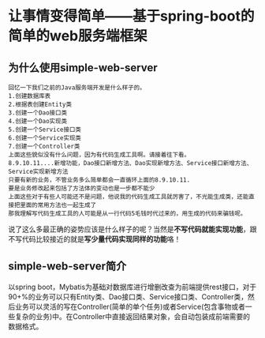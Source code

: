 # 让事情变得简单——基于spring-boot的简单的web服务端框架
## 为什么使用simple-web-server
	回忆一下我们之前的Java服务端开发是什么样子的。
	1.创建数据库表
	2.根据表创建Entity类
	3.创建一个Dao接口类
	4.创建一个Dao实现类
	5.创建一个Service接口类
	6.创建一个Service实现类
	7.创建一个Controller类
	上面这些貌似没有什么问题，因为有代码生成工具啊。请接着往下看。
	8.9.10.11....新增功能，Dao接口新增方法、Dao实现新增方法、Service接口新增方法、Service实现新增方法
	只要有新的业务，不管业务多么简单都会一直循环上面的8.9.10.11.
	要是业务修改起来包括了方法体的变动也是一步都不能少
	上面这些对于有些人可能还不是问题，他说我的代码生成工具就厉害了，不光能生成类，还能直接把里面的常用方法也一起生成了
	那我理解写代码生成工具的人可能是从一行代码5毛钱时代过来的，用生成的代码来骗钱呢。
说了这么多最正确的姿势应该是什么样子的呢？当然是**不写代码就能实现功能**，跟不写代码比较接近的就是**写少量代码实现同样的功能**咯！
## simple-web-server简介
以spring boot，Mybatis为基础对数据库进行增删改查为前端提供rest接口，对于90+%的业务可以只有Entity类、Dao接口类、Service接口类、Controller类，然后业务可以灵活的写在Controller(简单的单个任务)或者Service(包含事物或者一些复杂的业务)中。在Controller中直接返回结果对象，会自动包装成前端需要的数据格式。













